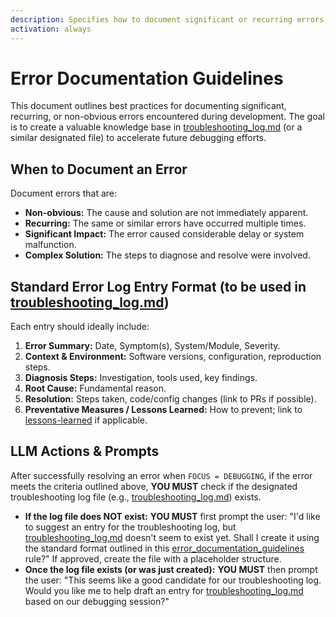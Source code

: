 ```yaml
---
description: Specifies how to document significant or recurring errors, their diagnosis, and resolutions. AI prompts for updates and creation.
activation: always
---
```

# Error Documentation Guidelines

This document outlines best practices for documenting significant, recurring, or non-obvious errors encountered during development. The goal is to create a valuable knowledge base in [troubleshooting_log.md](memory-bank/project/troubleshooting_log.md) (or a similar designated file) to accelerate future debugging efforts.

## When to Document an Error

Document errors that are:

- **Non-obvious:** The cause and solution are not immediately apparent.
- **Recurring:** The same or similar errors have occurred multiple times.
- **Significant Impact:** The error caused considerable delay or system malfunction.
- **Complex Solution:** The steps to diagnose and resolve were involved.

## Standard Error Log Entry Format (to be used in [troubleshooting_log.md](memory-bank/project/troubleshooting_log.md))

Each entry should ideally include:

1. **Error Summary:** Date, Symptom(s), System/Module, Severity.
2. **Context & Environment:** Software versions, configuration, reproduction steps.
3. **Diagnosis Steps:** Investigation, tools used, key findings.
4. **Root Cause:** Fundamental reason.
5. **Resolution:** Steps taken, code/config changes (link to PRs if possible).
6. **Preventative Measures / Lessons Learned:** How to prevent; link to [lessons-learned](rules/best-practices/lessons-learned.md) if applicable.

## LLM Actions & Prompts

After successfully resolving an error when `FOCUS = DEBUGGING`, if the error meets the criteria outlined above, **YOU MUST** check if the designated troubleshooting log file (e.g., [troubleshooting_log.md](memory-bank/project/troubleshooting_log.md)) exists.

- **If the log file does NOT exist:** **YOU MUST** first prompt the user: "I'd like to suggest an entry for the troubleshooting log, but [troubleshooting_log.md](memory-bank/project/troubleshooting_log.md) doesn't seem to exist yet. Shall I create it using the standard format outlined in this [error_documentation_guidelines](rules/best-practices/error-documentation-guidelines.md) rule?" If approved, create the file with a placeholder structure.
- **Once the log file exists (or was just created):** **YOU MUST** then prompt the user: "This seems like a good candidate for our troubleshooting log. Would you like me to help draft an entry for [troubleshooting_log.md](memory-bank/project/troubleshooting_log.md) based on our debugging session?"
